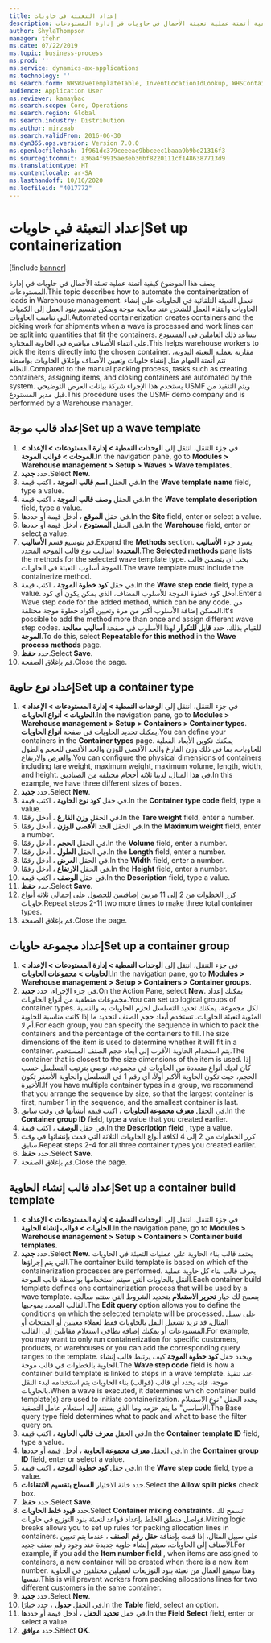 ```yaml
---
title: إعداد التعبئة في حاويات
description: يصف هذا الموضوع كيفية أتمتة عملية تعبئة الأحمال في حاويات في إدارة المستودعات.
author: ShylaThompson
manager: tfehr
ms.date: 07/22/2019
ms.topic: business-process
ms.prod: ''
ms.service: dynamics-ax-applications
ms.technology: ''
ms.search.form: WHSWaveTemplateTable, InventLocationIdLookup, WHSContainerType, WHSContainerGroup, WHSContainerizationTable, WHSContainerizationBreak, WHSCreateContainerBreak, WHSContainerStructure, WHSContainerTable, WHSContainerizatonHistory, WHSContainerPackingPolicyChange, WHSManifestShipmentContainers, WHSAllowedContainerTypeGroup, WHSPostMethod, WHSContainerCreateDialog, WHSContainerCloseDiag, WHSContainer
audience: Application User
ms.reviewer: kamaybac
ms.search.scope: Core, Operations
ms.search.region: Global
ms.search.industry: Distribution
ms.author: mirzaab
ms.search.validFrom: 2016-06-30
ms.dyn365.ops.version: Version 7.0.0
ms.openlocfilehash: 1f961dc379ceeeae9bbceec1baaa9b9be21316f3
ms.sourcegitcommit: a36a4f9915ae3eb36bf8220111cf1486387713d9
ms.translationtype: HT
ms.contentlocale: ar-SA
ms.lasthandoff: 10/16/2020
ms.locfileid: "4017772"
---
```

# <a name="set-up-containerization"></a><span data-ttu-id="b5afc-103">إعداد التعبئة في حاويات</span><span class="sxs-lookup"><span data-stu-id="b5afc-103">Set up containerization</span></span>

[!include [banner](../../includes/banner.md)]

<span data-ttu-id="b5afc-104">يصف هذا الموضوع كيفية أتمتة عملية تعبئة الأحمال في حاويات في إدارة المستودعات.</span><span class="sxs-lookup"><span data-stu-id="b5afc-104">This topic describes how to automate the containerization of loads in Warehouse management.</span></span> <span data-ttu-id="b5afc-105">تعمل التعبئة التلقائية في الحاويات على إنشاء الحاويات وانتقاء العمل للشحن عند معالجة موجة ويمكن تقسيم بنود العمل إلى الكميات التي تناسب الحاويات.</span><span class="sxs-lookup"><span data-stu-id="b5afc-105">Automated containerization creates containers and the picking work for shipments when a wave is processed and work lines can be split into quantities that fit the containers.</span></span> <span data-ttu-id="b5afc-106">يساعد ذلك العاملين في المستودع على انتقاء الأصناف مباشرة في الحاوية المختارة.</span><span class="sxs-lookup"><span data-stu-id="b5afc-106">This helps warehouse workers to pick the items directly into the chosen container.</span></span> <span data-ttu-id="b5afc-107">مقارنة بعملية التعبئة اليدوية، تتم أتمتة المهام مثل إنشاء حاويات وتعيين الأصناف وإغلاق الحاويات بواسطة النظام.</span><span class="sxs-lookup"><span data-stu-id="b5afc-107">Compared to the manual packing process, tasks such as creating containers, assigning items, and closing containers are automated by the system.</span></span> <span data-ttu-id="b5afc-108">يستخدم هذا الإجراء شركة بيانات العرض التوضيحي USMF ويتم التنفيذ من قبل مدير المستودع.</span><span class="sxs-lookup"><span data-stu-id="b5afc-108">This procedure uses the USMF demo company and is performed by a Warehouse manager.</span></span>


## <a name="set-up-a-wave-template"></a><span data-ttu-id="b5afc-109">إعداد قالب موجة</span><span class="sxs-lookup"><span data-stu-id="b5afc-109">Set up a wave template</span></span>
1. <span data-ttu-id="b5afc-110">في جزء التنقل، انتقل إلى **الوحدات النمطية > إدارة المستودعات > الإعداد > الموجات > قوالب الموجة**.</span><span class="sxs-lookup"><span data-stu-id="b5afc-110">In the navigation pane, go to **Modules > Warehouse management > Setup > Waves > Wave templates**.</span></span>
2. <span data-ttu-id="b5afc-111">حدد **جديد**.</span><span class="sxs-lookup"><span data-stu-id="b5afc-111">Select **New**.</span></span>
3. <span data-ttu-id="b5afc-112">في الحقل **اسم قالب الموجة** ، اكتب قيمة.</span><span class="sxs-lookup"><span data-stu-id="b5afc-112">In the **Wave template name** field, type a value.</span></span>
4. <span data-ttu-id="b5afc-113">في الحقل **وصف قالب الموجة** ، اكتب قيمة.</span><span class="sxs-lookup"><span data-stu-id="b5afc-113">In the **Wave template description** field, type a value.</span></span>
5. <span data-ttu-id="b5afc-114">في حقل **الموقع** ، أدخل قيمة أو حددها.</span><span class="sxs-lookup"><span data-stu-id="b5afc-114">In the **Site** field, enter or select a value.</span></span>
6. <span data-ttu-id="b5afc-115">في الحقل **المستودع** ، أدخل قيمة أو حددها.</span><span class="sxs-lookup"><span data-stu-id="b5afc-115">In the **Warehouse** field, enter or select a value.</span></span>
7. <span data-ttu-id="b5afc-116">قم بتوسيع قسم **الأساليب**.</span><span class="sxs-lookup"><span data-stu-id="b5afc-116">Expand the **Methods** section.</span></span> <span data-ttu-id="b5afc-117">يسرد جزء **الأساليب المحددة** أساليب نوع قالب الموجة المحدد.</span><span class="sxs-lookup"><span data-stu-id="b5afc-117">The **Selected methods** pane lists the methods for the selected wave template type.</span></span> <span data-ttu-id="b5afc-118">يجب أن يتضمن قالب الموجة أسلوب التعبئة في الحاويات.</span><span class="sxs-lookup"><span data-stu-id="b5afc-118">The wave template must include the containerize method.</span></span>  
8. <span data-ttu-id="b5afc-119">في حقل **كود خطوة الموجة** ، اكتب قيمة.</span><span class="sxs-lookup"><span data-stu-id="b5afc-119">In the **Wave step code** field, type a value.</span></span> <span data-ttu-id="b5afc-120">أدخل كود خطوة الموجة للأسلوب المضاف، الذي يمكن يكون أي كود.</span><span class="sxs-lookup"><span data-stu-id="b5afc-120">Enter a Wave step code for the added method, which can be any code.</span></span> <span data-ttu-id="b5afc-121">من الممكن إضافة الأسلوب أكثر من مرة وتعيين أكواد خطوة موجة مختلفة.</span><span class="sxs-lookup"><span data-stu-id="b5afc-121">It's possible to add the method more than once and assign different wave step codes.</span></span> <span data-ttu-id="b5afc-122">للقيام بذلك، حدد **قابل للتكرار** لهذا الأسلوب في صفحة **أساليب معالجة الموجة**.</span><span class="sxs-lookup"><span data-stu-id="b5afc-122">To do this, select **Repeatable for this method** in the **Wave process methods** page.</span></span>  
9. <span data-ttu-id="b5afc-123">حدد **حفظ**.</span><span class="sxs-lookup"><span data-stu-id="b5afc-123">Select **Save**.</span></span>
10. <span data-ttu-id="b5afc-124">قم بإغلاق الصفحة.</span><span class="sxs-lookup"><span data-stu-id="b5afc-124">Close the page.</span></span>

## <a name="set-up-a-container-type"></a><span data-ttu-id="b5afc-125">إعداد نوع حاوية</span><span class="sxs-lookup"><span data-stu-id="b5afc-125">Set up a container type</span></span>
1. <span data-ttu-id="b5afc-126">في جزء التنقل، انتقل إلى **الوحدات النمطية > إدارة المستودعات > الإعداد > الحاويات > أنواع الحاويات**.</span><span class="sxs-lookup"><span data-stu-id="b5afc-126">In the navigation pane, go to **Modules > Warehouse management > Setup > Containers > Container types**.</span></span> <span data-ttu-id="b5afc-127">يمكنك تحديد الحاويات في صفحة **أنواع الحاويات**.</span><span class="sxs-lookup"><span data-stu-id="b5afc-127">You can define your containers in the **Container types** page.</span></span> <span data-ttu-id="b5afc-128">يمكنك تكوين الأبعاد الفعلية للحاويات، بما في ذلك وزن الفارغ والحد الأقصى للوزن والحد الأقصى للحجم والطول والعرض والارتفاع.</span><span class="sxs-lookup"><span data-stu-id="b5afc-128">You can configure the physical dimensions of containers including tare weight, maximum weight, maximum volume, length, width, and height.</span></span> <span data-ttu-id="b5afc-129">في هذا المثال، لدينا ثلاثة أحجام مختلفة من الصناديق.</span><span class="sxs-lookup"><span data-stu-id="b5afc-129">In this example, we have three different sizes of boxes.</span></span>  
2. <span data-ttu-id="b5afc-130">حدد **جديد**.</span><span class="sxs-lookup"><span data-stu-id="b5afc-130">Select **New**.</span></span>
3. <span data-ttu-id="b5afc-131">في حقل **كود نوع الحاوية** ، اكتب قيمة.</span><span class="sxs-lookup"><span data-stu-id="b5afc-131">In the **Container type code** field, type a value.</span></span>
4. <span data-ttu-id="b5afc-132">في الحقل **وزن الفارغ‬** ، أدخل رقمًا.</span><span class="sxs-lookup"><span data-stu-id="b5afc-132">In the **Tare weight** field, enter a number.</span></span>
5. <span data-ttu-id="b5afc-133">في الحقل **الحد الأقصى للوزن** ، أدخل رقمًا.</span><span class="sxs-lookup"><span data-stu-id="b5afc-133">In the **Maximum weight** field, enter a number.</span></span>
6. <span data-ttu-id="b5afc-134">في الحقل **الحجم‬** ، أدخل رقمًا.</span><span class="sxs-lookup"><span data-stu-id="b5afc-134">In the **Volume** field, enter a number.</span></span>
7. <span data-ttu-id="b5afc-135">في الحقل **الطول** ، أدخل رقمًا.</span><span class="sxs-lookup"><span data-stu-id="b5afc-135">In the **Length** field, enter a number.</span></span>
8. <span data-ttu-id="b5afc-136">في الحقل **العرض** ، أدخل رقمًا.</span><span class="sxs-lookup"><span data-stu-id="b5afc-136">In the **Width** field, enter a number.</span></span>
9. <span data-ttu-id="b5afc-137">في الحقل **الارتفاع** ، أدخل رقمًا.</span><span class="sxs-lookup"><span data-stu-id="b5afc-137">In the **Height** field, enter a number.</span></span>
10. <span data-ttu-id="b5afc-138">في حقل **الوصف** ، اكتب قيمة.</span><span class="sxs-lookup"><span data-stu-id="b5afc-138">In the **Description** field, type a value.</span></span>
11. <span data-ttu-id="b5afc-139">حدد **حفظ**.</span><span class="sxs-lookup"><span data-stu-id="b5afc-139">Select **Save**.</span></span>
13. <span data-ttu-id="b5afc-140">كرر الخطوات من 2 إلى 11 مرتين إضافيتين للحصول على إجمالي ثلاثة أنواع حاويات.</span><span class="sxs-lookup"><span data-stu-id="b5afc-140">Repeat steps 2-11 two more times to make three total container types.</span></span>
14. <span data-ttu-id="b5afc-141">قم بإغلاق الصفحة.</span><span class="sxs-lookup"><span data-stu-id="b5afc-141">Close the page.</span></span>

## <a name="set-up-a-container-group"></a><span data-ttu-id="b5afc-142">إعداد مجموعة حاويات</span><span class="sxs-lookup"><span data-stu-id="b5afc-142">Set up a container group</span></span>
1. <span data-ttu-id="b5afc-143">في جزء التنقل، انتقل إلى **الوحدات النمطية > إدارة المستودعات > الإعداد > الحاويات > مجموعات الحاويات**.</span><span class="sxs-lookup"><span data-stu-id="b5afc-143">In the navigation pane, go to **Modules > Warehouse management > Setup > Containers > Container groups**.</span></span>
2. <span data-ttu-id="b5afc-144">في جزء الإجراء، حدد **جديد**.</span><span class="sxs-lookup"><span data-stu-id="b5afc-144">On the Action Pane, select **New**.</span></span> <span data-ttu-id="b5afc-145">يمكنك إعداد مجموعات منطقية من أنواع الحاويات.</span><span class="sxs-lookup"><span data-stu-id="b5afc-145">You can set up logical groups of container types.</span></span> <span data-ttu-id="b5afc-146">لكل مجموعة، يمكنك تحديد التسلسل لحزم الحاويات به والنسبة المئوية لتعبئة الحاويات. تستخدم أبعاد حجم الصنف لتحديد ما إذا كانت مناسبة للحاوية أم لا.</span><span class="sxs-lookup"><span data-stu-id="b5afc-146">For each group, you can specify the sequence in which to pack the containers and the percentage of the containers to fill.The size dimensions of the item is used to determine whether it will fit in a container.</span></span> <span data-ttu-id="b5afc-147">يتم استخدام الحاوية الأقرب إلى أبعاد حجم الصنف المستخدم.</span><span class="sxs-lookup"><span data-stu-id="b5afc-147">The container that is closest to the size dimensions of the item is used.</span></span> <span data-ttu-id="b5afc-148">إذا كان لديك أنواع متعددة من الحاويات في مجموعة، نوصي بترتيب التسلسل حسب الحجم، حيث تكون الحاوية الأكبر أولاً، أي رقم 1 في التسلسل والحاوية الأصغر تكون الأخيرة.</span><span class="sxs-lookup"><span data-stu-id="b5afc-148">If you have multiple container types in a group, we recommend that you arrange the sequence by size, so that the largest container is first, number 1 in the sequence, and the smallest container is last.</span></span>    
3. <span data-ttu-id="b5afc-149">في الحقل **معرف مجموعة الحاويات** ، اكتب قيمة أنشأتها في وقت سابق.</span><span class="sxs-lookup"><span data-stu-id="b5afc-149">In the **Container group ID** field, type a value that you created earlier.</span></span>
4. <span data-ttu-id="b5afc-150">في حقل **الوصف** ، اكتب قيمة.</span><span class="sxs-lookup"><span data-stu-id="b5afc-150">In the **Description field** , type a value.</span></span>
5. <span data-ttu-id="b5afc-151">كرر الخطوات من 2 إلى 4 لكافة أنواع الحاويات الثلاثة التي قمت بإنشائها في وقت سابق.</span><span class="sxs-lookup"><span data-stu-id="b5afc-151">Repeat steps 2-4 for all three container types you created earlier.</span></span>
6. <span data-ttu-id="b5afc-152">حدد **حفظ**.</span><span class="sxs-lookup"><span data-stu-id="b5afc-152">Select **Save**.</span></span>
7. <span data-ttu-id="b5afc-153">قم بإغلاق الصفحة.</span><span class="sxs-lookup"><span data-stu-id="b5afc-153">Close the page.</span></span>

## <a name="set-up-a-container-build-template"></a><span data-ttu-id="b5afc-154">إعداد قالب إنشاء الحاوية</span><span class="sxs-lookup"><span data-stu-id="b5afc-154">Set up a container build template</span></span>
1. <span data-ttu-id="b5afc-155">في جزء التنقل، انتقل إلى **الوحدات النمطية > إدارة المستودعات > الإعداد > الحاويات > قوالب إنشاء الحاوية‬**.</span><span class="sxs-lookup"><span data-stu-id="b5afc-155">In the navigation pane, go to **Modules > Warehouse management > Setup > Containers > Container build templates**.</span></span>
2. <span data-ttu-id="b5afc-156">حدد **جديد**.</span><span class="sxs-lookup"><span data-stu-id="b5afc-156">Select **New**.</span></span> <span data-ttu-id="b5afc-157">يعتمد قالب بناء الحاوية على عمليات التعبئة في الحاويات التي يتم إجراؤها.</span><span class="sxs-lookup"><span data-stu-id="b5afc-157">The container build template is based on which of the containerization processes are performed.</span></span> <span data-ttu-id="b5afc-158">يعرف قالب بناء كل حاوية عملية النقل بالحاويات التي سيتم استخدامها بواسطة قالب الموجة.</span><span class="sxs-lookup"><span data-stu-id="b5afc-158">Each container build template defines one containerization process that will be used by a wave template.</span></span> <span data-ttu-id="b5afc-159">يسمح لك خيار **تحرير الاستعلام** بتحديد الشروط التي ستتم معالجة القالب المحدد بموجبها.</span><span class="sxs-lookup"><span data-stu-id="b5afc-159">The **Edit query** option allows you to define the conditions on which the selected template will be processed.</span></span> <span data-ttu-id="b5afc-160">على سبيل المثال، قد تريد تشغيل النقل بالحاويات فقط لعملاء معينين أو المنتجات أو المستودعات أو يمكنك إضافة نطاقي استعلام مقابلين إلى القالب.</span><span class="sxs-lookup"><span data-stu-id="b5afc-160">For example, you may want to only run containerization for specific customers, products, or warehouses or you can add the corresponding query ranges to the template.</span></span> <span data-ttu-id="b5afc-161">ويحدد حقل **كود خطوة الموجة** كيف يرتبط قالب إنشاء الحاوية بالخطوات في قالب موجة.</span><span class="sxs-lookup"><span data-stu-id="b5afc-161">The **Wave step code** field is how a container build template is linked to steps in a wave template.</span></span> <span data-ttu-id="b5afc-162">عند تنفيذ موجة، فإنه يحدد أي قالب (قوالب) بناء الحاويات يتم استخدامه لبدء النقل بالحاويات.</span><span class="sxs-lookup"><span data-stu-id="b5afc-162">When a wave is executed, it determines which container build template(s) are used to initiate containerization.</span></span> <span data-ttu-id="b5afc-163">يحدد الحقل "نوع الاستعلام الأساسي" ما يتم حزمه وما الذي يستند إليه استعلام عامل التصفية.</span><span class="sxs-lookup"><span data-stu-id="b5afc-163">The Base query type field determines what to pack and what to base the filter query on.</span></span> 
3. <span data-ttu-id="b5afc-164">في الحقل **معرف قالب الحاوية** ، اكتب قيمة.</span><span class="sxs-lookup"><span data-stu-id="b5afc-164">In the **Container template ID** field, type a value.</span></span>
4. <span data-ttu-id="b5afc-165">في الحقل **معرف مجموعة الحاوية** ، أدخل قيمة أو حددها.</span><span class="sxs-lookup"><span data-stu-id="b5afc-165">In the **Container group ID** field, enter or select a value.</span></span>
5. <span data-ttu-id="b5afc-166">في حقل **كود خطوة الموجة** ، اكتب قيمة.</span><span class="sxs-lookup"><span data-stu-id="b5afc-166">In the **Wave step code** field, type a value.</span></span>
6. <span data-ttu-id="b5afc-167">حدد خانة الاختيار **السماح بتقسيم الانتقاءات**.</span><span class="sxs-lookup"><span data-stu-id="b5afc-167">Select the **Allow split picks** check box.</span></span>
7. <span data-ttu-id="b5afc-168">حدد **حفظ**.</span><span class="sxs-lookup"><span data-stu-id="b5afc-168">Select **Save**.</span></span>
8. <span data-ttu-id="b5afc-169">حدد **قيود خلط الحاويات**.</span><span class="sxs-lookup"><span data-stu-id="b5afc-169">Select **Container mixing constraints**.</span></span> <span data-ttu-id="b5afc-170">تسمح لك فواصل منطق الخلط بإعداد قواعد لتعبئة بنود التوزيع في حاويات.</span><span class="sxs-lookup"><span data-stu-id="b5afc-170">Mixing logic breaks allows you to set up rules for packing allocation lines in containers.</span></span> <span data-ttu-id="b5afc-171">على سبيل المثال، إذا قمت بإضافة **حقل رقم الصنف** ، عندما يتم تعيين الأصناف إلى الحاويات، سيتم إنشاء حاوية جديدة عند وجود رقم صنف جديد.</span><span class="sxs-lookup"><span data-stu-id="b5afc-171">For example, if you add the **Item number field** , when items are assigned to containers, a new container will be created when there is a new item number.</span></span> <span data-ttu-id="b5afc-172">وهذا سيمنع العمال من تعبئة بنود التوزيعات لعميلين مختلفين في الحاوية نفسها.</span><span class="sxs-lookup"><span data-stu-id="b5afc-172">This is will prevent workers from packing allocations lines for two different customers in the same container.</span></span>  
9. <span data-ttu-id="b5afc-173">حدد **جديد**.</span><span class="sxs-lookup"><span data-stu-id="b5afc-173">Select **New**.</span></span>
10. <span data-ttu-id="b5afc-174">في الحقل **جدول** ، حدد خيارًا.</span><span class="sxs-lookup"><span data-stu-id="b5afc-174">In the **Table** field, select an option.</span></span>
11. <span data-ttu-id="b5afc-175">في حقل **تحديد الحقل** ، أدخل قيمة أو حددها.</span><span class="sxs-lookup"><span data-stu-id="b5afc-175">In the **Field Select** field, enter or select a value.</span></span>
12. <span data-ttu-id="b5afc-176">حدد **موافق**.</span><span class="sxs-lookup"><span data-stu-id="b5afc-176">Select **OK**.</span></span>

